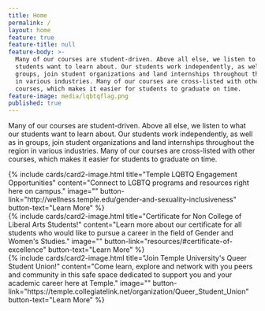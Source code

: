 ```yaml
---
title: Home
permalink: /
layout: home
feature: true
feature-title: null
feature-body: >-
  Many of our courses are student-driven. Above all else, we listen to what our
  students want to learn about. Our students work independently, as well as in
  groups, join student organizations and land internships throughout the region
  in various industries. Many of our courses are cross-listed with other
  courses, which makes it easier for students to graduate on time.
feature-image: media/lqbtqflag.png
published: true
---
```

Many of our courses are student-driven. Above all else, we listen to what our students want to learn about. Our students work independently, as well as in groups, join student organizations and land internships throughout the region in various industries. Many of our courses are cross-listed with other courses, which makes it easier for students to graduate on time.

<div class="row row-wide">
  <div class="col m12 l4">{% include cards/card2-image.html 
    title="Temple LQBTQ Engagement Opportunities" 
    content="Connect to LGBTQ programs and resources right here on campus." 
    image="" 
    button-link="http://wellness.temple.edu/gender-and-sexuality-inclusiveness" 
    button-text="Learn More" %}
  </div>
  <div class="row row-wide">
    <div class="col m12 l4">{% include cards/card2-image.html 
      title="Certificate for Non College of Liberal Arts Students!" 
      content="Learn more about our certificate for all students who would like to pursue a career in the field of Gender and Women's Studies." 
      image="" 
      button-link="resources/#certificate-of-excellence" 
      button-text="Learn More" %}
    </div>
    <div class="row row-wide">
      <div class="col m12 l4">{% include cards/card2-image.html 
        title="Join Temple University's Queer Student Union!" 
        content="Come learn, explore and network with you peers and community in this safe space dedicated to support you and your academic career here at Temple." 
        image="" 
        button-link="https://temple.collegiatelink.net/organization/Queer_Student_Union" 
        button-text="Learn More" %}
      </div>
</div>
